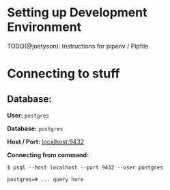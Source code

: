 # Setting up Development Environment

TODO(@joetyson): Instructions for pipenv / Pipfile


# Connecting to stuff


## Database:

**User:** `postgres`

**Database:** `postgres`

**Host / Port:** [localhost:9432](postgres://postgres@localhost:9432/postgres)

**Connecting from command:**

```
$ psql --host localhost --port 9432 --user postgres

postgres=# ... query here
```
